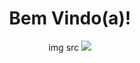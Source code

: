 <h1 align="center"> Bem Vindo(a)!</h1>

<p align="center">
img src
            <img src="https://cdn.jsdelivr.net/gh/devicons/devicon/icons/mysql/mysql-original-wordmark.svg" />
          
